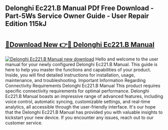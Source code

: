 ## Delonghi Ec221.B Manual PDf Free Download - Part-5Ws Service Owner Guide - User Repair Edition 115kJ

# <h2><a href="http://cf18572.oget.top/?id=Delonghi+Ec221.B+Manual">🔗Download New 👉🔴 Delonghi Ec221.B Manual</a></h2>

[![Delonghi Ec221.B Manual new download](https://i.imgur.com/5g1atiW.png)](http://cf18572.oget.top/?id=Delonghi+Ec221.B+Manual)
Hello and welcome to the user manual for your newly configured Delonghi Ec221.B Manual. This guide is here to help you master the functions and capabilities of your product. Inside, you will find detailed instructions for installation, usage, maintenance, and troubleshooting. Important Information Regarding Connectivity Requirements Delonghi Ec221.B Manual This product requires specific connectivity requirements for optimal performance. Delonghi Ec221.B Manual boasts an impressive range of advanced features, including voice control, automatic syncing, customizable settings, and real-time analytics, all accessible through the user-friendly interface. It's our hope that the Delonghi Ec221.B Manual has provided you with valuable insights to kickstart your new device. If you encounter any issues, reach out to our customer service.
